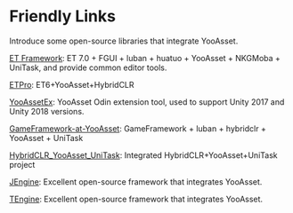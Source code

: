# Friendly Links

Introduce some open-source libraries that integrate YooAsset.

[ET Framework](https://github.com/wqaetly/ET/tree/et7_fgui_yooasset_luban_huatuo): ET 7.0 + FGUI + luban + huatuo + YooAsset + NKGMoba + UniTask, and provide common editor tools.

[ETPro](https://github.com/526077247/ETPro): ET6+YooAsset+HybridCLR

[YooAssetEx](https://gitee.com/liu_zhongxiu/yoo-asset-ex/tree/master): YooAsset Odin extension tool, used to support Unity 2017 and Unity 2018 versions.

[GameFramework-at-YooAsset](https://github.com/ALEXTANGXIAO/GameFramework-at-YooAsset): GameFramework + luban + hybridclr + YooAsset + UniTask

[HybridCLR_YooAsset_UniTask](https://github.com/JoinEnjoyJoyYangLingYun/HybridCLR_YooAsset_UniTask): Integrated HybridCLR+YooAsset+UniTask project

[JEngine](https://github.com/JasonXuDeveloper/JEngine): Excellent open-source framework that integrates YooAsset.

[TEngine](https://github.com/ALEXTANGXIAO/TEngine): Excellent open-source framework that integrates YooAsset.
